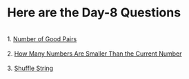 <h1>Here are the Day-8 Questions</h1>
<br>
1. <a href="https://leetcode.com/problems/number-of-good-pairs/">Number of Good Pairs</a> 
<br><br>
2. <a href="https://leetcode.com/problems/how-many-numbers-are-smaller-than-the-current-number//">How Many Numbers Are Smaller Than the Current Number</a>
<br><br>
3. <a href="https://leetcode.com/problems/shuffle-string/">Shuffle String</a> 
<br><br>
